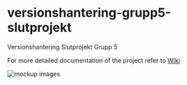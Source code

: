 # versionshantering-grupp5-slutprojekt
Versionshantering Slutprojekt Grupp 5

For more detailed documentation of the project refer to [Wiki](https://github.com/tevee/versionshantering-grupp5-slutprojekt/wiki)

![mockup images](https://github.com/tevee/versionshantering-grupp5-slutprojekt/blob/main/images/mockup.jpg?raw=true)
